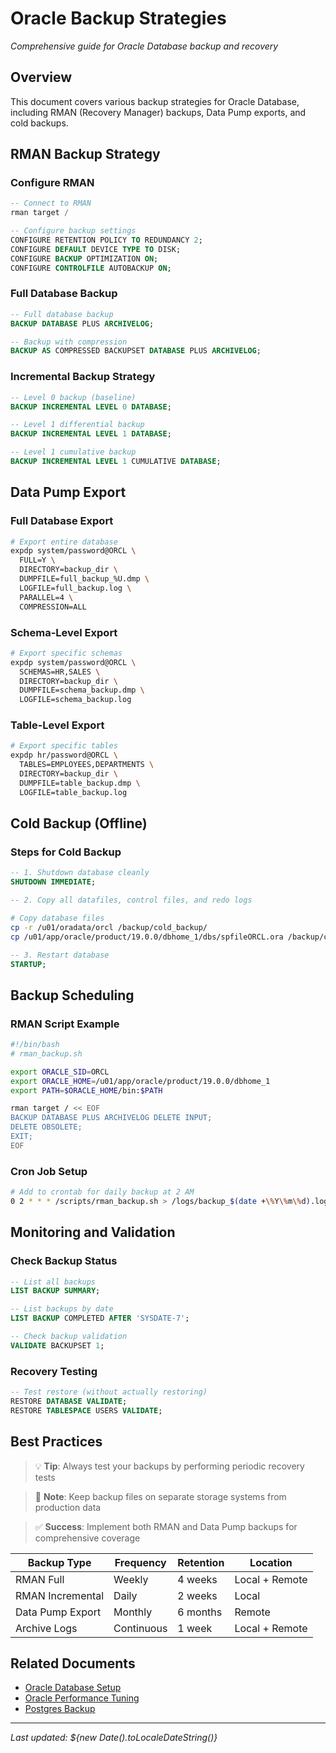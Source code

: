 
# Oracle Backup Strategies

*Comprehensive guide for Oracle Database backup and recovery*

## Overview

This document covers various backup strategies for Oracle Database, including RMAN (Recovery Manager) backups, Data Pump exports, and cold backups.

## RMAN Backup Strategy

### Configure RMAN

```sql
-- Connect to RMAN
rman target /

-- Configure backup settings
CONFIGURE RETENTION POLICY TO REDUNDANCY 2;
CONFIGURE DEFAULT DEVICE TYPE TO DISK;
CONFIGURE BACKUP OPTIMIZATION ON;
CONFIGURE CONTROLFILE AUTOBACKUP ON;
```

### Full Database Backup

```sql
-- Full database backup
BACKUP DATABASE PLUS ARCHIVELOG;

-- Backup with compression
BACKUP AS COMPRESSED BACKUPSET DATABASE PLUS ARCHIVELOG;
```

### Incremental Backup Strategy

```sql
-- Level 0 backup (baseline)
BACKUP INCREMENTAL LEVEL 0 DATABASE;

-- Level 1 differential backup
BACKUP INCREMENTAL LEVEL 1 DATABASE;

-- Level 1 cumulative backup
BACKUP INCREMENTAL LEVEL 1 CUMULATIVE DATABASE;
```

## Data Pump Export

### Full Database Export

```bash
# Export entire database
expdp system/password@ORCL \
  FULL=Y \
  DIRECTORY=backup_dir \
  DUMPFILE=full_backup_%U.dmp \
  LOGFILE=full_backup.log \
  PARALLEL=4 \
  COMPRESSION=ALL
```

### Schema-Level Export

```bash
# Export specific schemas
expdp system/password@ORCL \
  SCHEMAS=HR,SALES \
  DIRECTORY=backup_dir \
  DUMPFILE=schema_backup.dmp \
  LOGFILE=schema_backup.log
```

### Table-Level Export

```bash
# Export specific tables
expdp hr/password@ORCL \
  TABLES=EMPLOYEES,DEPARTMENTS \
  DIRECTORY=backup_dir \
  DUMPFILE=table_backup.dmp \
  LOGFILE=table_backup.log
```

## Cold Backup (Offline)

### Steps for Cold Backup

```sql
-- 1. Shutdown database cleanly
SHUTDOWN IMMEDIATE;

-- 2. Copy all datafiles, control files, and redo logs
```

```bash
# Copy database files
cp -r /u01/oradata/orcl /backup/cold_backup/
cp /u01/app/oracle/product/19.0.0/dbhome_1/dbs/spfileORCL.ora /backup/cold_backup/
```

```sql
-- 3. Restart database
STARTUP;
```

## Backup Scheduling

### RMAN Script Example

```bash
#!/bin/bash
# rman_backup.sh

export ORACLE_SID=ORCL
export ORACLE_HOME=/u01/app/oracle/product/19.0.0/dbhome_1
export PATH=$ORACLE_HOME/bin:$PATH

rman target / << EOF
BACKUP DATABASE PLUS ARCHIVELOG DELETE INPUT;
DELETE OBSOLETE;
EXIT;
EOF
```

### Cron Job Setup

```bash
# Add to crontab for daily backup at 2 AM
0 2 * * * /scripts/rman_backup.sh > /logs/backup_$(date +\%Y\%m\%d).log 2>&1
```

## Monitoring and Validation

### Check Backup Status

```sql
-- List all backups
LIST BACKUP SUMMARY;

-- List backups by date
LIST BACKUP COMPLETED AFTER 'SYSDATE-7';

-- Check backup validation
VALIDATE BACKUPSET 1;
```

### Recovery Testing

```sql
-- Test restore (without actually restoring)
RESTORE DATABASE VALIDATE;
RESTORE TABLESPACE USERS VALIDATE;
```

## Best Practices

> 💡 **Tip**: Always test your backups by performing periodic recovery tests

> 📝 **Note**: Keep backup files on separate storage systems from production data

> ✅ **Success**: Implement both RMAN and Data Pump backups for comprehensive coverage

| Backup Type | Frequency | Retention | Location |
|-------------|-----------|-----------|----------|
| RMAN Full | Weekly | 4 weeks | Local + Remote |
| RMAN Incremental | Daily | 2 weeks | Local |
| Data Pump Export | Monthly | 6 months | Remote |
| Archive Logs | Continuous | 1 week | Local + Remote |

## Related Documents

- [Oracle Database Setup](/docs/oracle-setup)
- [Oracle Performance Tuning](/docs/oracle-performance)
- [Postgres Backup](/docs/postgres-backup)

---

*Last updated: ${new Date().toLocaleDateString()}*
